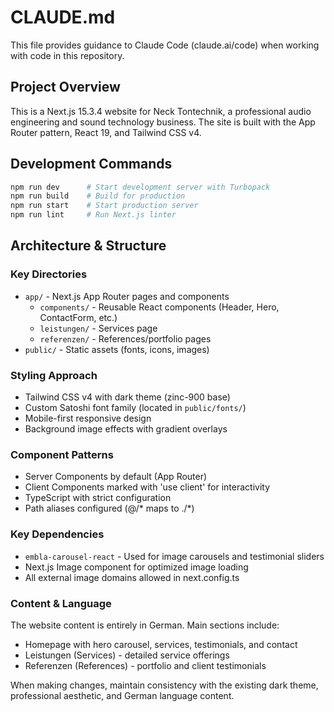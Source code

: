 # CLAUDE.md

This file provides guidance to Claude Code (claude.ai/code) when working with code in this repository.

## Project Overview

This is a Next.js 15.3.4 website for Neck Tontechnik, a professional audio engineering and sound technology business. The site is built with the App Router pattern, React 19, and Tailwind CSS v4.

## Development Commands

```bash
npm run dev      # Start development server with Turbopack
npm run build    # Build for production
npm run start    # Start production server
npm run lint     # Run Next.js linter
```

## Architecture & Structure

### Key Directories
- `app/` - Next.js App Router pages and components
  - `components/` - Reusable React components (Header, Hero, ContactForm, etc.)
  - `leistungen/` - Services page
  - `referenzen/` - References/portfolio pages
- `public/` - Static assets (fonts, icons, images)

### Styling Approach
- Tailwind CSS v4 with dark theme (zinc-900 base)
- Custom Satoshi font family (located in `public/fonts/`)
- Mobile-first responsive design
- Background image effects with gradient overlays

### Component Patterns
- Server Components by default (App Router)
- Client Components marked with 'use client' for interactivity
- TypeScript with strict configuration
- Path aliases configured (@/* maps to ./*)

### Key Dependencies
- `embla-carousel-react` - Used for image carousels and testimonial sliders
- Next.js Image component for optimized image loading
- All external image domains allowed in next.config.ts

### Content & Language
The website content is entirely in German. Main sections include:
- Homepage with hero carousel, services, testimonials, and contact
- Leistungen (Services) - detailed service offerings
- Referenzen (References) - portfolio and client testimonials

When making changes, maintain consistency with the existing dark theme, professional aesthetic, and German language content.